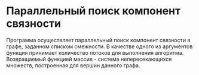 # Параллельный поиск компонент связности

Программа осуществляет параллельный поиск компонент связности в графе, заданном списком смежности. В качестве одного из аргументов функция принимает количество потоков для выполнения алгоритма. Возвращаемый функцией массив - система непересекающихся множеств, построенная для вершин данного графа.
